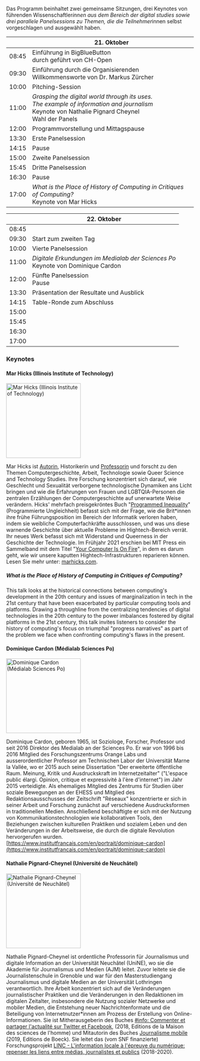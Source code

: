 <script>
    import Panelslot from '$lib/components/Panelslot.svelte';
	import { assets } from '$app/paths';
</script>

Das Programm beinhaltet zwei gemeinsame Sitzungen, drei Keynotes von führenden Wissenschaftler*innen aus dem Bereich der digital studies sowie drei parallele Panelsessions zu Themen, die die Teilnehmer*innen selbst vorgeschlagen und ausgewählt haben.

<article>

|       | 21. Oktober                                                                                                                                              |
| ----- | -------------------------------------------------------------------------------------------------------------------------------------------------------- |
| 08:45 | Einführung in BigBlueButton<br>durch geführt von CH-Open                                                                                                 |
| 09:30 | Einführung durch die Organisierenden<br>Willkommensworte von Dr. Markus Zürcher                                                                          |
| 10:00 | Pitching-Session                                                                                                                                         |
| 11:00 | _Grasping the digital world through its uses._<br>_The example of information and journalism_<br>Keynote von Nathalie Pignard Cheynel<br>Wahl der Panels |
| 12:00 | Programmvorstellung und Mittagspause                                                                                                                     |
| 13:30 | Erste Panelsession<Panelslot panelslot='1'/>                                                                                                             |
| 14:15 | Pause                                                                                                                                                    |
| 15:00 | Zweite Panelsession<Panelslot panelslot='2'/>                                                                                                            |
| 15:45 | Dritte Panelsession<Panelslot panelslot='3'/>                                                                                                            |
| 16:30 | Pause                                                                                                                                                    |
| 17:00 | _What is the Place of History of Computing in Critiques of Computing?_<br>Keynote von Mar Hicks                                                          |

</article>

<article>

|       | 22. Oktober                                                                        |
| ----- | ---------------------------------------------------------------------------------- |
| 08:45 |                                                                                    |
| 09:30 | Start zum zweiten Tag                                                              |
| 10:00 | Vierte Panelsession<Panelslot panelslot='4'/>                                      |
| 11:00 | _Digitale Erkundungen im Medialab der Sciences Po_<br>Keynote von Dominique Cardon |
| 12:00 | Fünfte Panelsession<Panelslot panelslot='5'/><br>Pause                             |
| 13:30 | Präsentation der Resultate und Ausblick                                            |
| 14:15 | Table-Ronde zum Abschluss                                                          |
| 15:00 |                                                                                    |
| 15:45 |                                                                                    |
| 16:30 |                                                                                    |
| 17:00 |                                                                                    |

</article>

### Keynotes

#### Mar Hicks (Illinois Institute of Technology)

<img src="{assets}/images/speakers/mar_hicks.jpeg" alt="Mar Hicks (Illinois Institute of Technology)" height="200" >

Mar Hicks ist [Autorin](https://marhicks.com/writing.html), Historikerin und [Professorin](https://marhicks.com/) und forscht zu den Themen Computergeschichte, Arbeit, Technologie sowie Queer Science and Technology Studies. Ihre Forschung konzentriert sich darauf, wie Geschlecht und Sexualität verborgene technologische Dynamiken ans Licht bringen und wie die Erfahrungen von Frauen und LGBTQIA-Personen die zentralen Erzählungen der Computergeschichte auf unerwartete Weise verändern. Hicks' mehrfach preisgekröntes Buch "[Programmed Inequality](https://bit.ly/programmedinequality2)" (Programmierte Ungleichheit) befasst sich mit der Frage, wie die Brit\*innen ihre frühe Führungsposition im Bereich der Informatik verloren haben, indem sie weibliche Computerfachkräfte ausschlossen, und was uns diese warnende Geschichte über aktuelle Probleme im Hightech-Bereich verrät. Ihr neues Werk befasst sich mit Widerstand und Queerness in der Geschichte der Technologie. Im Frühjahr 2021 erschien bei MIT Press ein Sammelband mit dem Titel "[Your Computer Is On Fire](https://mitpress.mit.edu/books/your-computer-fire)", in dem es darum geht, wie wir unsere kaputten Hightech-Infrastrukturen reparieren können. Lesen Sie mehr unter: [marhicks.com](https://marhicks.com).

##### What is the Place of History of Computing in Critiques of Computing?

This talk looks at the historical connections between computing's development in the 20th century and issues of marginalization in tech in the 21st century that have been exacerbated by particular computing tools and platforms. Drawing a throughline from the centralizing tendencies of digital technologies in the 20th century to the power imbalances fostered by digital platforms in the 21st century, this talk invites listeners to consider the history of computing's focus on triumphal "progress narratives" as part of the problem we face when confronting computing's flaws in the present.

#### Dominique Cardon (Médialab Sciences Po)

<img src="{assets}/images/speakers/dominique-cardon.jpg" alt="Dominique Cardon (Médialab Sciences Po)" height="200" >

Dominique Cardon, geboren 1965, ist Soziologe, Forscher, Professor und seit 2016 Direktor des Medialab an der Sciences Po. Er war von 1996 bis 2016 Mitglied des Forschungszentrums Orange Labs und ausserordentlicher Professor am Technischen Labor der Universität Marne la Vallée, wo er 2015 auch seine Dissertation "Der erweiterte öffentliche Raum. Meinung, Kritik und Ausdruckskraft im Internetzeitalter" ("L'espace public élargi. Opinion, critique et expressivité à l'ère d'internet") im Jahr 2015 verteidigte. Als ehemaliges Mitglied des Zentrums für Studien über soziale Bewegungen an der EHESS und Mitglied des Redaktionsausschusses der Zeitschrift "Réseaux" konzentrierte er sich in seiner Arbeit und Forschung zunächst auf verschiedene Ausdrucksformen in traditionellen Medien. Anschließend beschäftigte er sich mit der Nutzung von Kommunikationstechnologien wie kollaborativen Tools, den Beziehungen zwischen kulturellen Praktiken und sozialem Leben und den Veränderungen in der Arbeitsweise, die durch die digitale Revolution hervorgerufen wurden. [https://www.institutfrancais.com/en/portrait/dominique-cardon](https://www.institutfrancais.com/en/portrait/dominique-cardon)

#### Nathalie Pignard-Cheynel (Université de Neuchâtel)

<img src="{assets}/images/speakers/Pignard-Cheynel_Nathalie.jpeg" alt="Nathalie Pignard-Cheynel (Université de Neuchâtel)" height="200" >

Nathalie Pignard-Cheynel ist ordentliche Professorin für Journalismus und digitale Information an der Universität Neuchâtel (UniNE), wo sie die Akademie für Journalismus und Medien (AJM) leitet. Zuvor leitete sie die Journalistenschule in Grenoble und war für den Masterstudiengang Journalismus und digitale Medien an der Universität Lothringen verantwortlich. Ihre Arbeit konzentriert sich auf die Veränderungen journalistischer Praktiken und die Veränderungen in den Redaktionen im digitalen Zeitalter, insbesondere die Nutzung sozialer Netzwerke und mobiler Medien, die Entstehung neuer Nachrichtenformate und die Beteiligung von Internetnutzer\*innen am Prozess der Erstellung von Online-Informationen. Sie ist Mitherausgeberin des Buches [#info: Commenter et partager l'actualité sur Twitter et Facebook](https://www.editions-msh.fr/livre/?GCOI=27351100210810), (2018, Editions de la Maison des sciences de l'homme) und Mitautorin des Buches [Journalisme mobile](https://www.deboecksuperieur.com/ouvrage/9782807313347-journalisme-mobile) (2019, Editions de Boeck). Sie leitet das (vom SNF finanzierte) Forschungsprojekt [LINC - L'information locale à l'épreuve du numérique: repenser les liens entre médias, journalistes et publics](https://www.unine.ch/ajm/linc) (2018-2020).
